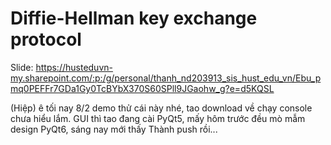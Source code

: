 # Diffie-Hellman key exchange protocol
Slide: https://husteduvn-my.sharepoint.com/:p:/g/personal/thanh_nd203913_sis_hust_edu_vn/Ebu_pmq0PEFFr7GDa1Gy0TcBYbX370S60SPll9JGaohw_g?e=d5KQSL

(Hiệp) ê tối nay 8/2 demo thử cái này nhé, tao download về chạy console chưa hiểu lắm. GUI thì tao đang cài PyQt5, mấy hôm trước đều mò mẫm design PyQt6, sáng nay mới thấy Thành push rồi...
